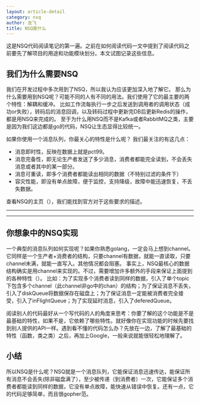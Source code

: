 ```yaml
---
layout: article-detail
category: nsq
author: 龙飞 
title: NSQ是什么
---
```


这是NSQ代码阅读笔记的第一遍。之前在如何阅读代码一文中提到了阅读代码之前要先了解项目的用途和功能模块划分。本文试图记录这些信息。

## 我们为什么需要NSQ 
我们在开发过程中多次用到了NSQ，所以我认为应该更加深入地了解它。
那么为什么需要用到NSQ呢？可能不同的人有不同的用法。我们使用了它的最主要的两个特性：解耦和缓冲。
比如工作流每执行一步之后发送到调用者的调用状态（成功or失败），转码后的消息回调，以及转码过程中更新完DB后更新Redis的操作，都是用NSQ来完成的。
至于为什么用NSQ而不是Kafka或者RabbitMQ之类，主要是因为我们这边都是go的代码，NSQ让生态显得比较统一。

如果你使用一个消息队列，你最关心的特性是什么呢？
我们最关注的有这几点：
- 消息即时性，反映在数据上就是pct99。
- 消息完备性，即无论生产者发送了多少消息，消费者都能完全读到，不会丢失消息或者其中的某一部分。 
- 消息可重读，即多个消费者都能读出相同的数据（不特别过滤的条件下） 
- 容灾性能，即没有单点故障，便于监控，支持降级，故障中能迅速恢复，不丢失数据。

查看NSQ的主页（），我们能找到官方对于这些要求的描述。
******************

******************


## 你想象中的NSQ实现
一个典型的消息队列如何实现呢？如果你熟悉golang，一定会马上想到channel。它同样是一个生产者+消费者的结构，只要channel有数据，就能一直读取，只要channel未满，就能一直写入。其他情况都会阻塞。
事实上，NSQ最核心的数据结构确实是用channel来实现的。不过，需要增加许多额外的手段来保证上面提到的各种特性（）。
比如：为了实现多个消费者读到同样的数据，引入了单个topic下包含多个channel（此channel非go中的chan）的结构；为了保证消息不丢失，引入了diskQueue将数据保存在磁盘上；为了保证消息一定能被消费者完全接受，引入了inFlightQueue；为了实现延时消息，引入了deferedQueue。

阅读别人的代码最好从一个写代码的人的角度来思考：你要了解的这个功能是不是最基础的特性，如果不是，它依赖了哪些特性。就好像你在实现功能的时候先要找到别人提供的API一样。遇到看不懂的代码怎么办？先放在一边，了解了最基础的特性（函数，类之类）之后，再加上Google，一般来说就能很轻松地理解了。
## 小结
所以NSQ是什么呢？NSQ就是一个消息队列，它能保证消息迅速传达，能保证所有消息不会丢失(除非磁盘满了），至少被传递（到消费者）一次，它能保证多个消费者都能读到同样的数据，它没有单点故障，能快速从错误中恢复。还有一点，它的代码足够简单，而且很gopher范。
